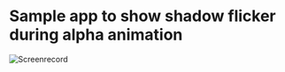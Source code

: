 # Sample app to show shadow flicker during alpha animation

![Screenrecord](https://raw.githubusercontent.com/kaserdan/projectname/shadow_animation_sample/master/images/screenrecord.gif)
